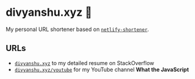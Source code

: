 # divyanshu.xyz :guitar:

My personal URL shortener based on [`netlify-shortener`](https://github.com/kentcdodds/netlify-shortener).

## URLs

- [`divyanshu.xyz`](https://stackoverflow.com/users/story/4952669) to my detailed resume on StackOverflow
- [`divyanshu.xyz/youtube`](https://divyanshu.xyz/youtube) for my YouTube channel **What the JavaScript**
